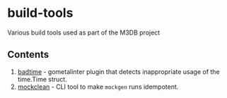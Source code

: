 # build-tools
Various build tools used as part of the M3DB project

## Contents

1. [badtime](https://github.com/m3db/build-tools/blob/master/linters/badtime/README.md) - gometalinter plugin that detects inappropriate usage of the time.Time struct.
2. [mockclean](https://github.com/m3db/build-tools/blob/master/utilities/mockclean/README.md) - CLI tool to make `mockgen` runs idempotent.
